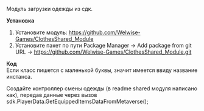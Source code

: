 Модуль загрузки одежды из сдк.

<b>Установка</b>
1. Установите модуль: https://github.com/Welwise-Games/ClothesShared_Module
2. Установите пакет по пути Package Manager -> Add package from git URL -> https://github.com/Welwise-Games/ClothesShared_Module.git

<b>Код</b><br>
Если класс пишется с маленькой буквы, значит имеется ввиду название инстанса. 

Создайте контроллер смены одежды (в readme shared модуля написано как), передав данные через вызов sdk.PlayerData.GetEquippedItemsDataFromMetaverse();
